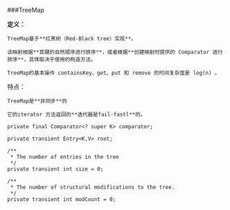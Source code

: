###TreeMap

**定义：**

	TreeMap基于**红黑树（Red-Black tree）实现**。
	
	该映射根据**其键的自然顺序进行排序**，或者根据**创建映射时提供的 Comparator 进行排序**，具体取决于使用的构造方法。 
	
	TreeMap的基本操作 containsKey、get、put 和 remove 的时间复杂度是 log(n) 。 

特点：

	TreeMap是**非同步**的
	
	它的iterator 方法返回的**迭代器是fail-fastl**的。


```
private final Comparator<? super K> comparator;

private transient Entry<K,V> root;

/**
 * The number of entries in the tree
 */
private transient int size = 0;

/**
 * The number of structural modifications to the tree.
 */
private transient int modCount = 0;
```

